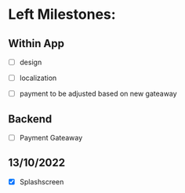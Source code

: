 # Left Milestones:
## Within App
- [ ] design
- [ ] localization
- [ ] payment to be adjusted based on new gateaway


## Backend
- [ ] Payment Gateaway

## 13/10/2022
- [x] Splashscreen

